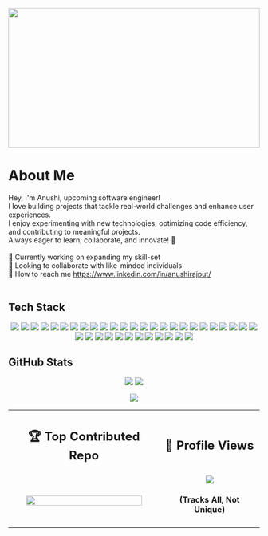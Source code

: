 <p align="center">
  <img src="https://user-images.githubusercontent.com/74038190/225813708-98b745f2-7d22-48cf-9150-083f1b00d6c9.gif" width="100%" height="280px">
</p>


# About Me
Hey, I'm Anushi, upcoming software engineer!<br>I love building projects that tackle real-world challenges and enhance user experiences. <br>I enjoy experimenting with new technologies, optimizing code efficiency, and contributing to meaningful projects. <br>Always eager to learn, collaborate, and innovate! 🚀<br><br>🎯 Currently working on expanding my skill-set <br>🎯 Looking to collaborate with like-minded individuals<br>🎯 How to reach me https://www.linkedin.com/in/anushirajput/<br><br>




## Tech Stack

<p align="center">
  <img src="https://img.shields.io/badge/c-%2300599C.svg?style=for-the-badge&logo=c&logoColor=white" />
  <img src="https://img.shields.io/badge/c++-%2300599C.svg?style=for-the-badge&logo=c%2B%2B&logoColor=white" />
  <img src="https://img.shields.io/badge/css3-%231572B6.svg?style=for-the-badge&logo=css3&logoColor=white" />
  <img src="https://img.shields.io/badge/javascript-%23323330.svg?style=for-the-badge&logo=javascript&logoColor=%23F7DF1E" />
  <img src="https://img.shields.io/badge/html5-%23E34F26.svg?style=for-the-badge&logo=html5&logoColor=white" />
  <img src="https://img.shields.io/badge/java-%23ED8B00.svg?style=for-the-badge&logo=openjdk&logoColor=white" />
  <img src="https://img.shields.io/badge/python-3670A0?style=for-the-badge&logo=python&logoColor=ffdd54" />
  <img src="https://img.shields.io/badge/bash_script-%23121011.svg?style=for-the-badge&logo=gnu-bash&logoColor=white" />
  <img src="https://img.shields.io/badge/typescript-%23007ACC.svg?style=for-the-badge&logo=typescript&logoColor=white" />
  <img src="https://img.shields.io/badge/Windows%20Terminal-%234D4D4D.svg?style=for-the-badge&logo=windows-terminal&logoColor=white" />
  <img src="https://img.shields.io/badge/heroku-%23430098.svg?style=for-the-badge&logo=heroku&logoColor=white" />
  <img src="https://img.shields.io/badge/firebase-%23039BE5.svg?style=for-the-badge&logo=firebase" />
  <img src="https://img.shields.io/badge/vercel-%23000000.svg?style=for-the-badge&logo=vercel&logoColor=white" />
  <img src="https://img.shields.io/badge/render-%46E3B7.svg?style=for-the-badge&logo=render&logoColor=white" />
  <img src="https://img.shields.io/badge/netlify-%23000000.svg?style=for-the-badge&logo=netlify&logoColor=#00C7B7" />
  <img src="https://img.shields.io/badge/bootstrap-%238511FA.svg?style=for-the-badge&logo=bootstrap&logoColor=white" />
  <img src="https://img.shields.io/badge/express.js-%23404d59.svg?style=for-the-badge&logo=express&logoColor=%2361DAFB" />
  <img src="https://img.shields.io/badge/JWT-black?style=for-the-badge&logo=JSON%20web%20tokens" />
  <img src="https://img.shields.io/badge/NPM-%23CB3837.svg?style=for-the-badge&logo=npm&logoColor=white" />
  <img src="https://img.shields.io/badge/Next-black?style=for-the-badge&logo=next.js&logoColor=white" />
  <img src="https://img.shields.io/badge/node.js-6DA55F?style=for-the-badge&logo=node.js&logoColor=white" />
  <img src="https://img.shields.io/badge/NODEMON-%23323330.svg?style=for-the-badge&logo=nodemon&logoColor=%BBDEAD" />
  <img src="https://img.shields.io/badge/react-%2320232a.svg?style=for-the-badge&logo=react&logoColor=%2361DAFB" />
  <img src="https://img.shields.io/badge/Socket.io-black?style=for-the-badge&logo=socket.io&badgeColor=010101" />
  <img src="https://img.shields.io/badge/tailwindcss-%2338B2AC.svg?style=for-the-badge&logo=tailwind-css&logoColor=white" />
  <img src="https://img.shields.io/badge/vite-%23646CFF.svg?style=for-the-badge&logo=vite&logoColor=white" />
  <img src="https://img.shields.io/badge/mongodb-%234ea94b.svg?style=for-the-badge&logo=mongodb&logoColor=white" />
  <img src="https://img.shields.io/badge/mysql-4479A1.svg?style=for-the-badge&logo=mysql&logoColor=white" />
  <img src="https://img.shields.io/badge/firebase-a08021?style=for-the-badge&logo=firebase&logoColor=ffcd34" />
  <img src="https://img.shields.io/badge/figma-%23F24E1E.svg?style=for-the-badge&logo=figma&logoColor=white" />
  <img src="https://img.shields.io/badge/canva-%2300C4CC.svg?style=for-the-badge&logo=canva&logoColor=white" />
  <img src="https://img.shields.io/badge/adobe%20photoshop-%2331A8FF.svg?style=for-the-badge&logo=adobe%20photoshop&logoColor=white" />
  <img src="https://img.shields.io/badge/git-%23F05033.svg?style=for-the-badge&logo=git&logoColor=white" />
  <img src="https://img.shields.io/badge/github-%23121011.svg?style=for-the-badge&logo=github&logoColor=white" />
  <img src="https://img.shields.io/badge/gitlab-%23181717.svg?style=for-the-badge&logo=gitlab&logoColor=white" />
  <img src="https://img.shields.io/badge/cisco-%23049fd9.svg?style=for-the-badge&logo=cisco&logoColor=black" />
  <img src="https://img.shields.io/badge/Postman-FF6C37?style=for-the-badge&logo=postman&logoColor=white" />
</p>



## GitHub Stats
<!--   ![](https://github-readme-stats.vercel.app/api?username=anushi13prsnl&theme=transparent&hide_border=false&include_all_commits=false&count_private=false)<br/>   -->
<!--
### GitHub Trophies
![](https://github-profile-trophy.vercel.app/?username=anushi13prsnl&theme=monokai&no-frame=true&no-bg=false&margin-w=4)
-->
<p align="center">
  <img src="https://github-readme-streak-stats.herokuapp.com/?user=anushi13prsnl&theme=transparent&hide_border=false" />
  <img src="https://github-readme-stats.vercel.app/api/top-langs/?username=anushi13prsnl&theme=transparent&hide_border=false&include_all_commits=false&count_private=false&layout=compact" />
</p>

<p align="center">
  <img src="https://quotes-github-readme.vercel.app/api?type=horizontal&theme=tokyonight" />
</p>


<table width="100%" align="center">
  <tr>
    <td align="center"><h2>🏆 Top Contributed Repo</h2></td>
    <td align="center"><h2>👀 Profile Views </h2></td>
  </tr>
  <tr>
    <td align="center">
      <img src="https://github-contributor-stats.vercel.app/api?username=anushi13prsnl&limit=5&theme=blue_navy&combine_all_yearly_contributions=true"
           width="90%"/>
    </td>
    <td align="center">
      <img src="https://komarev.com/ghpvc/?username=anushi13prsnl&color=blue&style=for-the-badge"/>
      <br> <h4>(Tracks All, Not Unique)</h4>  
    </td>
  </tr>
</table>






<!-- Proudly created with GPRM ( https://gprm.itsvg.in ) -->
